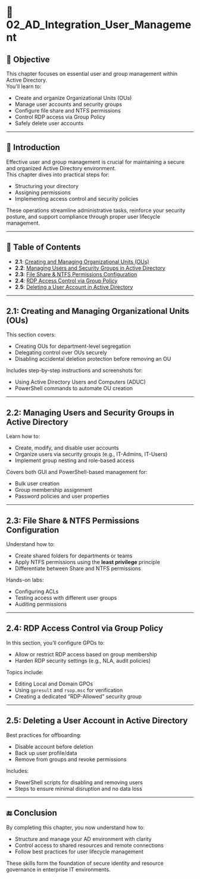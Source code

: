 # 🧩 02_AD_Integration_User_Management

## 🎯 Objective  
This chapter focuses on essential user and group management within Active Directory.  
You'll learn to:
- Create and organize Organizational Units (OUs)
- Manage user accounts and security groups
- Configure file share and NTFS permissions
- Control RDP access via Group Policy
- Safely delete user accounts

---

## 📝 Introduction  
Effective user and group management is crucial for maintaining a secure and organized Active Directory environment.  
This chapter dives into practical steps for:
- Structuring your directory
- Assigning permissions
- Implementing access control and security policies

These operations streamline administrative tasks, reinforce your security posture, and support compliance through proper user lifecycle management.

---

## 📘 Table of Contents  
- **2.1**: [Creating and Managing Organizational Units (OUs)](#21-creating-and-managing-organizational-units-ous)  
- **2.2**: [Managing Users and Security Groups in Active Directory](#22-managing-users-and-security-groups-in-active-directory)  
- **2.3**: [File Share & NTFS Permissions Configuration](#23-file-share--ntfs-permissions-configuration)  
- **2.4**: [RDP Access Control via Group Policy](#24-rdp-access-control-via-group-policy)  
- **2.5**: [Deleting a User Account in Active Directory](#25-deleting-a-user-account-in-active-directory)  

---

## 2.1: Creating and Managing Organizational Units (OUs)  
This section covers:
- Creating OUs for department-level segregation
- Delegating control over OUs securely
- Disabling accidental deletion protection before removing an OU

Includes step-by-step instructions and screenshots for:
- Using Active Directory Users and Computers (ADUC)
- PowerShell commands to automate OU creation

---

## 2.2: Managing Users and Security Groups in Active Directory  
Learn how to:
- Create, modify, and disable user accounts
- Organize users via security groups (e.g., IT-Admins, IT-Users)
- Implement group nesting and role-based access

Covers both GUI and PowerShell-based management for:
- Bulk user creation
- Group membership assignment
- Password policies and user properties

---

## 2.3: File Share & NTFS Permissions Configuration  
Understand how to:
- Create shared folders for departments or teams
- Apply NTFS permissions using the **least privilege** principle
- Differentiate between Share and NTFS permissions

Hands-on labs:
- Configuring ACLs
- Testing access with different user groups
- Auditing permissions

---

## 2.4: RDP Access Control via Group Policy  
In this section, you’ll configure GPOs to:
- Allow or restrict RDP access based on group membership
- Harden RDP security settings (e.g., NLA, audit policies)

Topics include:
- Editing Local and Domain GPOs
- Using `gpresult` and `rsop.msc` for verification
- Creating a dedicated “RDP-Allowed” security group

---

## 2.5: Deleting a User Account in Active Directory  
Best practices for offboarding:
- Disable account before deletion
- Back up user profile/data
- Remove from groups and revoke permissions

Includes:
- PowerShell scripts for disabling and removing users
- Steps to ensure minimal disruption and no data loss

---

## 🔚 Conclusion  
By completing this chapter, you now understand how to:
- Structure and manage your AD environment with clarity
- Control access to shared resources and remote connections
- Follow best practices for user lifecycle management

These skills form the foundation of secure identity and resource governance in enterprise IT environments.

